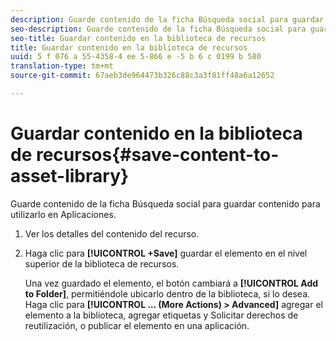 ```yaml
---
description: Guarde contenido de la ficha Búsqueda social para guardar contenido para utilizarlo en Aplicaciones.
seo-description: Guarde contenido de la ficha Búsqueda social para guardar contenido para utilizarlo en Aplicaciones.
seo-title: Guardar contenido en la biblioteca de recursos
title: Guardar contenido en la biblioteca de recursos
uuid: 5 f 076 a 55-4358-4 ee 5-866 e -5 b 6 c 0199 b 580
translation-type: tm+mt
source-git-commit: 67aeb3de964473b326c88c3a3f81ff48a6a12652

---
```



# Guardar contenido en la biblioteca de recursos{#save-content-to-asset-library}

Guarde contenido de la ficha Búsqueda social para guardar contenido para utilizarlo en Aplicaciones.

1. Ver los detalles del contenido del recurso.
1. Haga clic para **[!UICONTROL +Save]** guardar el elemento en el nivel superior de la biblioteca de recursos.

   Una vez guardado el elemento, el botón cambiará a **[!UICONTROL Add to Folder]**, permitiéndole ubicarlo dentro de la biblioteca, si lo desea. Haga clic para **[!UICONTROL … (More Actions) > Advanced]** agregar el elemento a la biblioteca, agregar etiquetas y Solicitar derechos de reutilización, o publicar el elemento en una aplicación.
